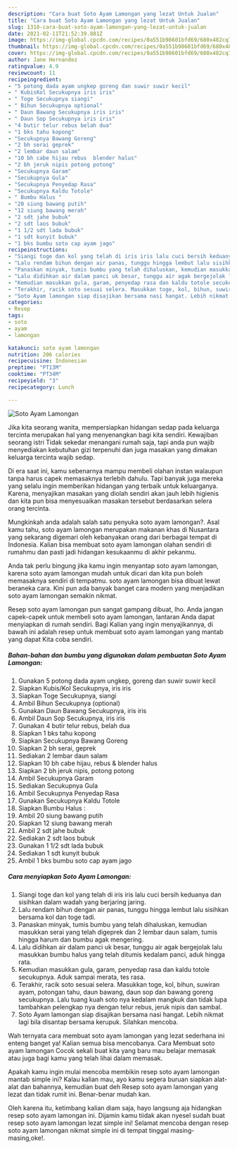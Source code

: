 ```yaml
---
description: "Cara buat Soto Ayam Lamongan yang lezat Untuk Jualan"
title: "Cara buat Soto Ayam Lamongan yang lezat Untuk Jualan"
slug: 1310-cara-buat-soto-ayam-lamongan-yang-lezat-untuk-jualan
date: 2021-02-11T21:52:39.881Z
image: https://img-global.cpcdn.com/recipes/0a551b98601bfd69/680x482cq70/soto-ayam-lamongan-foto-resep-utama.jpg
thumbnail: https://img-global.cpcdn.com/recipes/0a551b98601bfd69/680x482cq70/soto-ayam-lamongan-foto-resep-utama.jpg
cover: https://img-global.cpcdn.com/recipes/0a551b98601bfd69/680x482cq70/soto-ayam-lamongan-foto-resep-utama.jpg
author: Jane Hernandez
ratingvalue: 4.9
reviewcount: 11
recipeingredient:
- "5 potong dada ayam ungkep goreng dan suwir suwir kecil"
- " KubisKol Secukupnya iris iris"
- " Toge Secukupnya siangi"
- " Bihun Secukupnya optional"
- " Daun Bawang Secukupnya iris iris"
- " Daun Sop Secukupnya iris iris"
- "4 butir telur rebus belah dua"
- "1 bks tahu kopong"
- "Secukupnya Bawang Goreng"
- "2 bh serai geprek"
- "2 lembar daun salam"
- "10 bh cabe hijau rebus  blender halus"
- "2 bh jeruk nipis potong potong"
- "Secukupnya Garam"
- "Secukupnya Gula"
- "Secukupnya Penyedap Rasa"
- "Secukupnya Kaldu Totole"
- " Bumbu Halus "
- "20 siung bawang putih"
- "12 siung bawang merah"
- "2 sdt jahe bubuk"
- "2 sdt laos bubuk"
- "1 1/2 sdt lada bubuk"
- "1 sdt kunyit bubuk"
- "1 bks bumbu soto cap ayam jago"
recipeinstructions:
- "Siangi toge dan kol yang telah di iris iris lalu cuci bersih keduanya dan sisihkan dalam wadah yang berjaring jaring."
- "Lalu rendam bihun dengan air panas, tunggu hingga lembut lalu sisihkan bersama kol dan toge tadi."
- "Panaskan minyak, tumis bumbu yang telah dihaluskan, kemudian masukkan serai yang telah digeprek dan 2 lembar daun salam, tumis hingga harum dan bumbu agak mengering."
- "Lalu didihkan air dalam panci uk besar, tunggu air agak bergejolak lalu masukkan bumbu halus yang telah ditumis kedalam panci, aduk hingga rata."
- "Kemudian masukkan gula, garam, penyedap rasa dan kaldu totole secukupnya. Aduk sampai merata, tes rasa."
- "Terakhir, racik soto sesuai selera. Masukkan toge, kol, bihun, suwiran ayam, potongan tahu, daun bawang, daun sop dan bawang goreng secukupnya. Lalu tuang kuah soto nya kedalam mangkuk dan tidak lupa tambahkan pelengkap nya dengan telur rebus, jeruk nipis dan sambal."
- "Soto Ayam lamongan siap disajikan bersama nasi hangat. Lebih nikmat lagi bila disantap bersama kerupuk. Silahkan mencoba."
categories:
- Resep
tags:
- soto
- ayam
- lamongan

katakunci: soto ayam lamongan 
nutrition: 206 calories
recipecuisine: Indonesian
preptime: "PT13M"
cooktime: "PT34M"
recipeyield: "3"
recipecategory: Lunch

---
```



![Soto Ayam Lamongan](https://img-global.cpcdn.com/recipes/0a551b98601bfd69/680x482cq70/soto-ayam-lamongan-foto-resep-utama.jpg)

Jika kita seorang wanita, mempersiapkan hidangan sedap pada keluarga tercinta merupakan hal yang menyenangkan bagi kita sendiri. Kewajiban seorang istri Tidak sekedar menangani rumah saja, tapi anda pun wajib menyediakan kebutuhan gizi terpenuhi dan juga masakan yang dimakan keluarga tercinta wajib sedap.

Di era  saat ini, kamu sebenarnya mampu membeli olahan instan walaupun tanpa harus capek memasaknya terlebih dahulu. Tapi banyak juga mereka yang selalu ingin memberikan hidangan yang terbaik untuk keluarganya. Karena, menyajikan masakan yang diolah sendiri akan jauh lebih higienis dan kita pun bisa menyesuaikan masakan tersebut berdasarkan selera orang tercinta. 



Mungkinkah anda adalah salah satu penyuka soto ayam lamongan?. Asal kamu tahu, soto ayam lamongan merupakan makanan khas di Nusantara yang sekarang digemari oleh kebanyakan orang dari berbagai tempat di Indonesia. Kalian bisa membuat soto ayam lamongan olahan sendiri di rumahmu dan pasti jadi hidangan kesukaanmu di akhir pekanmu.

Anda tak perlu bingung jika kamu ingin menyantap soto ayam lamongan, karena soto ayam lamongan mudah untuk dicari dan kita pun boleh memasaknya sendiri di tempatmu. soto ayam lamongan bisa dibuat lewat beraneka cara. Kini pun ada banyak banget cara modern yang menjadikan soto ayam lamongan semakin nikmat.

Resep soto ayam lamongan pun sangat gampang dibuat, lho. Anda jangan capek-capek untuk membeli soto ayam lamongan, lantaran Anda dapat menyiapkan di rumah sendiri. Bagi Kalian yang ingin menyajikannya, di bawah ini adalah resep untuk membuat soto ayam lamongan yang mantab yang dapat Kita coba sendiri.

<!--inarticleads1-->

##### Bahan-bahan dan bumbu yang digunakan dalam pembuatan Soto Ayam Lamongan:

1. Gunakan 5 potong dada ayam ungkep, goreng dan suwir suwir kecil
1. Siapkan  Kubis/Kol Secukupnya, iris iris
1. Siapkan  Toge Secukupnya, siangi
1. Ambil  Bihun Secukupnya (optional)
1. Gunakan  Daun Bawang Secukupnya, iris iris
1. Ambil  Daun Sop Secukupnya, iris iris
1. Gunakan 4 butir telur rebus, belah dua
1. Siapkan 1 bks tahu kopong
1. Siapkan Secukupnya Bawang Goreng
1. Siapkan 2 bh serai, geprek
1. Sediakan 2 lembar daun salam
1. Siapkan 10 bh cabe hijau, rebus &amp; blender halus
1. Siapkan 2 bh jeruk nipis, potong potong
1. Ambil Secukupnya Garam
1. Sediakan Secukupnya Gula
1. Ambil Secukupnya Penyedap Rasa
1. Gunakan Secukupnya Kaldu Totole
1. Siapkan  Bumbu Halus :
1. Ambil 20 siung bawang putih
1. Siapkan 12 siung bawang merah
1. Ambil 2 sdt jahe bubuk
1. Sediakan 2 sdt laos bubuk
1. Gunakan 1 1/2 sdt lada bubuk
1. Sediakan 1 sdt kunyit bubuk
1. Ambil 1 bks bumbu soto cap ayam jago




<!--inarticleads2-->

##### Cara menyiapkan Soto Ayam Lamongan:

1. Siangi toge dan kol yang telah di iris iris lalu cuci bersih keduanya dan sisihkan dalam wadah yang berjaring jaring.
1. Lalu rendam bihun dengan air panas, tunggu hingga lembut lalu sisihkan bersama kol dan toge tadi.
1. Panaskan minyak, tumis bumbu yang telah dihaluskan, kemudian masukkan serai yang telah digeprek dan 2 lembar daun salam, tumis hingga harum dan bumbu agak mengering.
1. Lalu didihkan air dalam panci uk besar, tunggu air agak bergejolak lalu masukkan bumbu halus yang telah ditumis kedalam panci, aduk hingga rata.
1. Kemudian masukkan gula, garam, penyedap rasa dan kaldu totole secukupnya. Aduk sampai merata, tes rasa.
1. Terakhir, racik soto sesuai selera. Masukkan toge, kol, bihun, suwiran ayam, potongan tahu, daun bawang, daun sop dan bawang goreng secukupnya. Lalu tuang kuah soto nya kedalam mangkuk dan tidak lupa tambahkan pelengkap nya dengan telur rebus, jeruk nipis dan sambal.
1. Soto Ayam lamongan siap disajikan bersama nasi hangat. Lebih nikmat lagi bila disantap bersama kerupuk. Silahkan mencoba.




Wah ternyata cara membuat soto ayam lamongan yang lezat sederhana ini enteng banget ya! Kalian semua bisa mencobanya. Cara Membuat soto ayam lamongan Cocok sekali buat kita yang baru mau belajar memasak atau juga bagi kamu yang telah lihai dalam memasak.

Apakah kamu ingin mulai mencoba membikin resep soto ayam lamongan mantab simple ini? Kalau kalian mau, ayo kamu segera buruan siapkan alat-alat dan bahannya, kemudian buat deh Resep soto ayam lamongan yang lezat dan tidak rumit ini. Benar-benar mudah kan. 

Oleh karena itu, ketimbang kalian diam saja, hayo langsung aja hidangkan resep soto ayam lamongan ini. Dijamin kamu tiidak akan nyesel sudah buat resep soto ayam lamongan lezat simple ini! Selamat mencoba dengan resep soto ayam lamongan nikmat simple ini di tempat tinggal masing-masing,oke!.

